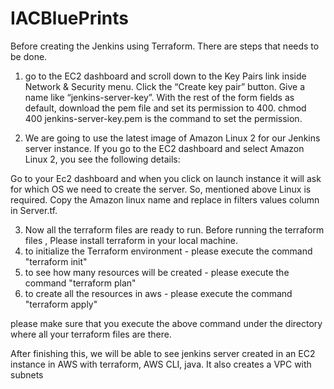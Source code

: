 # IACBluePrints


Before creating the Jenkins using Terraform. There are steps that needs to be done.

1) go to the EC2 dashboard and scroll down to the Key Pairs link inside Network & Security menu.
Click the “Create key pair” button. Give a name like “jenkins-server-key”. With the rest of the form fields as default, download the pem file and set its permission to 400.
chmod 400 jenkins-server-key.pem is the command to set the permission.

2) We are going to use the latest image of Amazon Linux 2 for our Jenkins server instance. If you go to the EC2 dashboard and select Amazon Linux 2, you see the following details:

Go to your Ec2 dashboard and when you click on launch instance it will ask for which OS we need to create the server. So, mentioned above Linux is required. Copy the Amazon linux name and replace in filters values column in Server.tf.

3) Now all the terraform files are ready to run. Before running the terraform files , Please install terraform in your local machine.
4) to initialize the Terraform environment - please execute the command "terraform init"
5) to see how many resources will be created - please execute the command "terraform plan"
6) to create all the resources in aws - please execute the command "terraform apply"

please make sure that you execute the above command under the directory where all your terraform files are there.

After finishing this, we will be able to see jenkins server created in an EC2 instance in AWS with terraform, AWS CLI, java. It also creates a VPC with subnets

